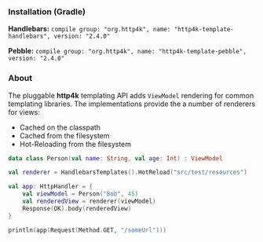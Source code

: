 ### Installation (Gradle)
**Handlebars:** ```compile group: "org.http4k", name: "http4k-template-handlebars", version: "2.4.0"```

**Pebble:** ```compile group: "org.http4k", name: "http4k-template-pebble", version: "2.4.0"```

### About
The pluggable **http4k** templating API adds `ViewModel` rendering for common templating libraries. The implementations provide the a number of renderers for views:
* Cached on the classpath
* Cached from the filesystem
* Hot-Reloading from the filesystem

```kotlin
data class Person(val name: String, val age: Int) : ViewModel

val renderer = HandlebarsTemplates().HotReload("src/test/resources")

val app: HttpHandler = {
    val viewModel = Person("Bob", 45)
    val renderedView = renderer(viewModel)
    Response(OK).body(renderedView)
}

println(app(Request(Method.GET, "/someUrl")))
```
